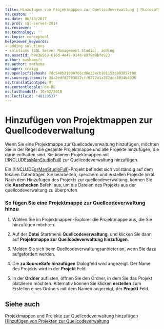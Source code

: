 ```yaml
---
title: Hinzufügen von Projektmappen zur Quellcodeverwaltung | Microsoft-Dokumentation
ms.custom: ''
ms.date: 06/13/2017
ms.prod: sql-server-2014
ms.reviewer: ''
ms.technology: ''
ms.topic: conceptual
helpviewer_keywords:
- adding solutions
- solutions [SQL Server Management Studio], adding
ms.assetid: b9e36569-616d-4e47-9140-0978a9bfe923
author: mashamsft
ms.author: mathoma
manager: craigg
ms.openlocfilehash: 7dc540b21000766cd6e33ecb1811536993857f00
ms.sourcegitcommit: 3da2edf82763852cff6772a1a282ace3034b4936
ms.translationtype: MT
ms.contentlocale: de-DE
ms.lasthandoff: 10/02/2018
ms.locfileid: "48120537"
---
```

# <a name="add-solutions-to-source-control"></a>Hinzufügen von Projektmappen zur Quellcodeverwaltung
  Wenn Sie eine Projektmappe zur Quellcodeverwaltung hinzufügen, möchten Sie in der Regel die gesamte Projektmappe und alle Projekte hinzufügen, die darin enthalten sind. Sie können Projektmappen mit [!INCLUDE[ssManStudioFull](../includes/ssmanstudiofull-md.md)] zur Quellcodeverwaltung hinzufügen.  
  
 Ein [!INCLUDE[ssManStudioFull](../includes/ssmanstudiofull-md.md)]-Projekt befindet sich vollständig auf dem lokalen Datenträger. Sie bearbeiten, speichern und erstellen Projekte lokal. Nach dem Hinzufügen des Projekts zur quellcodeverwaltung, können Sie die **Auschecken** Befehl aus, um die Dateien des Projekts aus der quellcodeverwaltung zu überprüfen.  
  
### <a name="to-add-a-solution-to-source-control"></a>So fügen Sie eine Projektmappe zur Quellcodeverwaltung hinzu  
  
1.  Wählen Sie im Projektmappen-Explorer die Projektmappe aus, die Sie hinzufügen möchten.  
  
2.  Auf der **Datei** Startmenü **Quellcodeverwaltung**, und klicken Sie dann auf **Projektmappe zur Quellcodeverwaltung hinzufügen**.  
  
3.  Melden Sie sich beim Quellcodeverwaltungsanbieter an, wenn Sie dazu aufgefordert werden.  
  
4.  Die **zu SourceSafe hinzufügen** Dialogfeld wird angezeigt. Der Name des Projekts wird in der **Projekt** Feld.  
  
5.  In der **Ordner** auflisten, öffnen Sie den Ordner, in dem Sie das Projekt platzieren möchten. Alternativ können Sie klicken **erstellen** zum Erstellen eines Ordners mit dem Namen angezeigt, der **Projekt** Feld.  
  
## <a name="see-also"></a>Siehe auch  
 [Projektmappen und Projekte zur Quellcodeverwaltung hinzufügen](../../2014/database-engine/add-solutions-and-projects-to-source-control.md)   
 [Hinzufügen von Projekten zur Quellcodeverwaltung](../../2014/database-engine/add-projects-to-source-control.md)  
  
  
